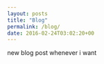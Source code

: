```yaml
---
layout: posts
title: "Blog"
permalink: /blog/
date: 2016-02-24T03:02:20+00
---
```


new blog post whenever i want 